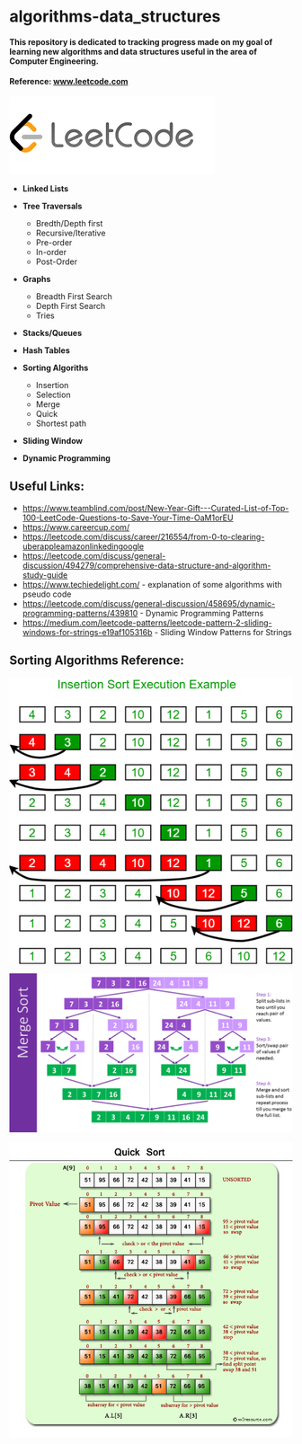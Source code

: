 # algorithms-data_structures
#### This repository is dedicated to tracking progress made on my goal of learning new algorithms and data structures useful in the area of Computer Engineering. 
 #### Reference: www.leetcode.com
 ![](images/lc.png)  


* **Linked Lists**
* **Tree Traversals**
    * Bredth/Depth first
    * Recursive/Iterative
    * Pre-order
    * In-order
    * Post-Order
    
* **Graphs**
    * Breadth First Search
    * Depth First Search
    * Tries
* **Stacks/Queues**
* **Hash Tables**

* **Sorting Algoriths** 
    * Insertion 
    * Selection
    * Merge
    * Quick
    * Shortest path
    
* **Sliding Window**
* **Dynamic Programming**


## Useful Links:
* https://www.teamblind.com/post/New-Year-Gift---Curated-List-of-Top-100-LeetCode-Questions-to-Save-Your-Time-OaM1orEU
* https://www.careercup.com/
* https://leetcode.com/discuss/career/216554/from-0-to-clearing-uberappleamazonlinkedingoogle
* https://leetcode.com/discuss/general-discussion/494279/comprehensive-data-structure-and-algorithm-study-guide
* https://www.techiedelight.com/ - explanation of some algorithms with pseudo code
* https://leetcode.com/discuss/general-discussion/458695/dynamic-programming-patterns/439810 - Dynamic Programming Patterns
* https://medium.com/leetcode-patterns/leetcode-pattern-2-sliding-windows-for-strings-e19af105316b - Sliding Window Patterns for Strings


## Sorting Algorithms Reference:
 
![](images/insertionsort.png)


![](images/Merge-Sort-Algorithm.png)


![](images/quick-sort-part-1.png)
